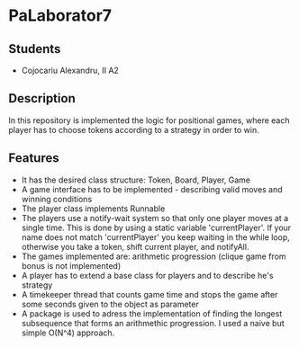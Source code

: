# PaLaborator7

## Students

  - Cojocariu Alexandru, II A2

## Description

In this repository is implemented the logic for positional games, where each player has to choose tokens according to a strategy in order to win.

## Features

  - It has the desired class structure: Token, Board, Player, Game
  - A game interface has to be implemented - describing valid moves and winning conditions
  - The player class implements Runnable
  - The players use a notify-wait system so that only one player moves at a single time. This is done by using a static variable 'currentPlayer'. If your name does not match 'currentPlayer' you keep waiting in the while loop, otherwise you take a token, shift current player, and notifyAll.
  - The games implemented are: arithmetic progression (clique game from bonus is not implemented)
  - A player has to extend a base class for players and to describe he's strategy
  - A timekeeper thread that counts game time and stops the game after some seconds given to the object as parameter
  - A package is used to adress the implementation of finding the longest subsequence that forms an arithmethic progression. I used a naive but simple O(N^4) approach.
